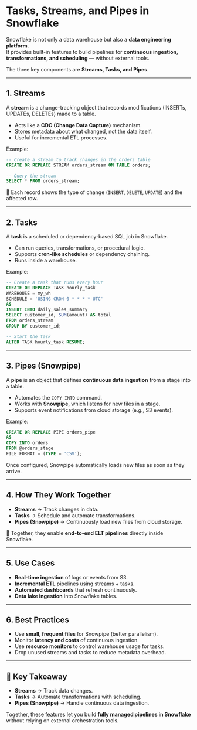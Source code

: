 # Tasks, Streams, and Pipes in Snowflake

Snowflake is not only a data warehouse but also a **data engineering platform**.  
It provides built-in features to build pipelines for **continuous ingestion, transformations, and scheduling** — without external tools.

The three key components are **Streams, Tasks, and Pipes**.

---

## 1. Streams

A **stream** is a change-tracking object that records modifications (INSERTs, UPDATEs, DELETEs) made to a table.

- Acts like a **CDC (Change Data Capture)** mechanism.  
- Stores metadata about what changed, not the data itself.  
- Useful for incremental ETL processes.  

Example:
```sql
-- Create a stream to track changes in the orders table
CREATE OR REPLACE STREAM orders_stream ON TABLE orders;

-- Query the stream
SELECT * FROM orders_stream;
```

📌 Each record shows the type of change (`INSERT`, `DELETE`, `UPDATE`) and the affected row.

---

## 2. Tasks

A **task** is a scheduled or dependency-based SQL job in Snowflake.

- Can run queries, transformations, or procedural logic.  
- Supports **cron-like schedules** or dependency chaining.  
- Runs inside a warehouse.  

Example:
```sql
-- Create a task that runs every hour
CREATE OR REPLACE TASK hourly_task
WAREHOUSE = my_wh
SCHEDULE = 'USING CRON 0 * * * * UTC'
AS
INSERT INTO daily_sales_summary
SELECT customer_id, SUM(amount) AS total
FROM orders_stream
GROUP BY customer_id;

-- Start the task
ALTER TASK hourly_task RESUME;
```

---

## 3. Pipes (Snowpipe)

A **pipe** is an object that defines **continuous data ingestion** from a stage into a table.

- Automates the `COPY INTO` command.  
- Works with **Snowpipe**, which listens for new files in a stage.  
- Supports event notifications from cloud storage (e.g., S3 events).  

Example:
```sql
CREATE OR REPLACE PIPE orders_pipe
AS
COPY INTO orders
FROM @orders_stage
FILE_FORMAT = (TYPE = 'CSV');
```

Once configured, Snowpipe automatically loads new files as soon as they arrive.

---

## 4. How They Work Together

- **Streams** → Track changes in data.  
- **Tasks** → Schedule and automate transformations.  
- **Pipes (Snowpipe)** → Continuously load new files from cloud storage.  

📌 Together, they enable **end-to-end ELT pipelines** directly inside Snowflake.

---

## 5. Use Cases

- **Real-time ingestion** of logs or events from S3.  
- **Incremental ETL** pipelines using streams + tasks.  
- **Automated dashboards** that refresh continuously.  
- **Data lake ingestion** into Snowflake tables.  

---

## 6. Best Practices

- Use **small, frequent files** for Snowpipe (better parallelism).  
- Monitor **latency and costs** of continuous ingestion.  
- Use **resource monitors** to control warehouse usage for tasks.  
- Drop unused streams and tasks to reduce metadata overhead.  

---

## 📌 Key Takeaway
- **Streams** → Track data changes.  
- **Tasks** → Automate transformations with scheduling.  
- **Pipes (Snowpipe)** → Handle continuous data ingestion.  

Together, these features let you build **fully managed pipelines in Snowflake** without relying on external orchestration tools.
